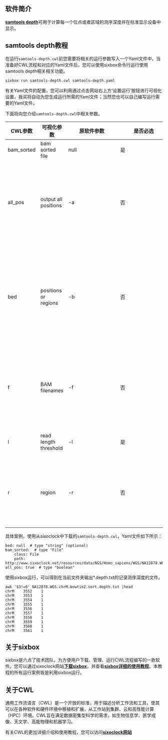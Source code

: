 ## 软件简介

[__samtools depth__](https://www.htslib.org/doc/samtools-depth.html)可用于计算每一个位点或者区域的测序深度并在标准显示设备中显示。

## samtools depth教程

在运行`samtools-depth.cwl`前您需要将相关的运行参数写入一个Yaml文件中。当准备好CWL流程和对应的Yaml文件后，您可以使用sixbox命令行运行使用samtools depth相关相关功能。

```text
sixbox run samtools-depth.cwl samtools-depth.yaml
```

有关Yaml文件的配置，您可以利用通过点击网站右上方‘设置运行’按钮进行可视化设置，我买将自动为您生成运行所需的Yaml文件；当然您也可以自己编写运行需要的Yaml文件。

下面将向您介绍`samtools-depth.cwl`中相关参数。


| CWL参数      | 可视化参数                 | <div style="width:150px">原软件参数</div> | <div style="width:150px">是否必选</div> | 参数说明                                                                                  |
| ---------- | --------------------- | ----- | ---- | ------------------------------------------------------------------------------------- |
| bam_sorted | bam sorted file       | null  | 是    | 输入文件                                                                                  |
| all_pos    | output all positions  | -a    | 否    | 参数类型为布尔值，默认值为false，当该选项为true时，将输出所有位置上的测序深度（即使该位置上的测序深度为0）                            |
| bed        | positions or regions  | -b    | 否    | 参数类型为字符串，该选项可以在指定的bed file中计算位置或区域列表的深度。Bed文件每行至少包括 chrom ， chromStart ， chromEnd 三列。 |
| f          | BAM filenames         | -f    | 否    | 参数类型为字符串，可以用该参数给定一个含有多个bam文件路径的列表文件，其中每个bam文件路径占一行。                                   |
| l          | read length threshold | -l    | 是    | 参数类型为整数，用于指定reads最短的长度。                                                               |
| r          | region                | -r    | 否    | 参数类型为字符串，用该参数指定一些区域来生成指定区域的深度情况（chr:from-to）                                          |

具体案例，使用从sixoclock中下载的`samtools-depth.cwl`，Yaml文件如下所示：

```text
bed: null  # type "string" (optional)
bam_sorted:  # type "File"
    class: File
    path: http://www.sixoclock.net/resources/data/NGS/Homo_sapiens/WGS/NA12878.WGS.chrM.bowtie2.sort.bam
all_pos: true  # type "boolean"
```

使用sixbox运行，可以得到在当前文件夹输出*.depth.txt的记录测序深度的文件。

```text
awk '$3!=0' NA12878.WGS.chrM.bowtie2.sort.depth.txt |head
chrM    3552    1
chrM    3553    1
chrM    3554    1
chrM    3555    1
chrM    3556    1
chrM    3557    1
chrM    3558    1
chrM    3559    1
chrM    3560    1
chrM    3561    1
```

## 关于sixbox

sixbox是六点了技术团队，为方便用户下载、管理、运行CWL流程编写的一款软件。您可以通过sixoclock网站[__下载sixbox__](http://www.sixoclock.net/download-center)，并查看[__sixbox详细的使用教程__](https://docs.sixoclock.net/clients/sixbox-linux.html#安装)。本教程的所有运行案例皆是利用sixbox运行。

## 关于CWL

通用工作流语言（CWL）是一个开放的标准，用于描述分析工作流和工具，使其可以在各种软件和硬件环境中移植和扩展，从工作站到集群、云和高性能计算（HPC）环境。CWL旨在满足数据密集型科学的需求，如生物信息学、医学成像、天文学、高能物理和机器学习。

有关CWL的更加详细介绍和使用教程，您可以访问[__sixoclock网站__](https://docs.sixoclock.net/dev_guide/CWL/introduction.html#简介)
